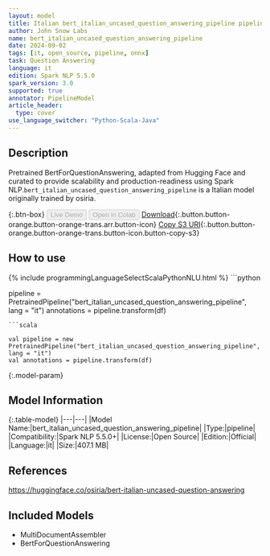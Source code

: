 ```yaml
---
layout: model
title: Italian bert_italian_uncased_question_answering_pipeline pipeline BertForQuestionAnswering from osiria
author: John Snow Labs
name: bert_italian_uncased_question_answering_pipeline
date: 2024-09-02
tags: [it, open_source, pipeline, onnx]
task: Question Answering
language: it
edition: Spark NLP 5.5.0
spark_version: 3.0
supported: true
annotator: PipelineModel
article_header:
  type: cover
use_language_switcher: "Python-Scala-Java"
---
```


## Description

Pretrained BertForQuestionAnswering, adapted from Hugging Face and curated to provide scalability and production-readiness using Spark NLP.`bert_italian_uncased_question_answering_pipeline` is a Italian model originally trained by osiria.

{:.btn-box}
<button class="button button-orange" disabled>Live Demo</button>
<button class="button button-orange" disabled>Open in Colab</button>
[Download](https://s3.amazonaws.com/auxdata.johnsnowlabs.com/public/models/bert_italian_uncased_question_answering_pipeline_it_5.5.0_3.0_1725312710398.zip){:.button.button-orange.button-orange-trans.arr.button-icon}
[Copy S3 URI](s3://auxdata.johnsnowlabs.com/public/models/bert_italian_uncased_question_answering_pipeline_it_5.5.0_3.0_1725312710398.zip){:.button.button-orange.button-orange-trans.button-icon.button-copy-s3}

## How to use



<div class="tabs-box" markdown="1">
{% include programmingLanguageSelectScalaPythonNLU.html %}
```python

pipeline = PretrainedPipeline("bert_italian_uncased_question_answering_pipeline", lang = "it")
annotations =  pipeline.transform(df)   

```
```scala

val pipeline = new PretrainedPipeline("bert_italian_uncased_question_answering_pipeline", lang = "it")
val annotations = pipeline.transform(df)

```
</div>

{:.model-param}
## Model Information

{:.table-model}
|---|---|
|Model Name:|bert_italian_uncased_question_answering_pipeline|
|Type:|pipeline|
|Compatibility:|Spark NLP 5.5.0+|
|License:|Open Source|
|Edition:|Official|
|Language:|it|
|Size:|407.1 MB|

## References

https://huggingface.co/osiria/bert-italian-uncased-question-answering

## Included Models

- MultiDocumentAssembler
- BertForQuestionAnswering